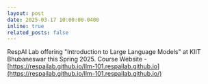 ```yaml
---
layout: post
date: 2025-03-17 10:00:00-0400
inline: true
related_posts: false
---
```


RespAI Lab offering "Introduction to Large Language Models" at KIIT Bhubaneswar this Spring 2025. Course Website - [https://respailab.github.io/llm-101.respailab.github.io](https://respailab.github.io/llm-101.respailab.github.io/)
